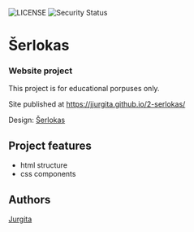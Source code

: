![LICENSE](https://img.shields.io/badge/license-MIT-blue.svg?style=flat-square)
![Security Status](https://img.shields.io/security-headers?label=Security&url=https%3A%2F%2Fgithub.com&style=flat-square)


# Šerlokas
### Website project

This project is for educational porpuses only.

Site published at https://jjurgita.github.io/2-serlokas/

Design: [Šerlokas](https://cdn.discordapp.com/attachments/648536139677958156/648860542743740428/404-Web-Page-Design-Examples-6.png)


## Project features
- html structure
- css components


## Authors
[Jurgita](https://github.com/Jjurgita)